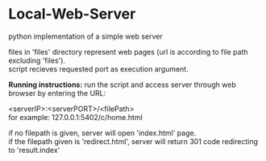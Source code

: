 # Local-Web-Server
python implementation of a simple web server

files in 'files' directory represent web pages (url is according to file path excluding 'files').\
script recieves requested port as execution argument.

**Running instructions:** run the script and access server through web browser by entering the URL:

\<serverIP>:\<serverPORT>/\<filePath>\
for example: 127.0.0.1:5402/c/home.html

if no filepath is given, server will open 'index.html' page.\
if the filepath given is 'redirect.html', server will return 301 code redirecting to 'result.index'
